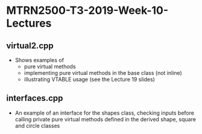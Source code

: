 # MTRN2500-T3-2019-Week-10-Lectures
## virtual2.cpp
 - Shows examples of 
   - pure virtual methods
   - implementing pure virtual methods in the base class (not inline)
   - illustrating VTABLE usage (see the Lecture 19 slides)
## interfaces.cpp
 - An example of an interface for the shapes class, checking inputs before calling private pure virtual methods defined in the derived shape, square and circle classes
